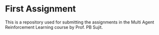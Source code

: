 # First Assignment
This is a repository used for submitting the assignments in the Multi Agent Reinforcement Learning course by Prof. PB Sujit.
